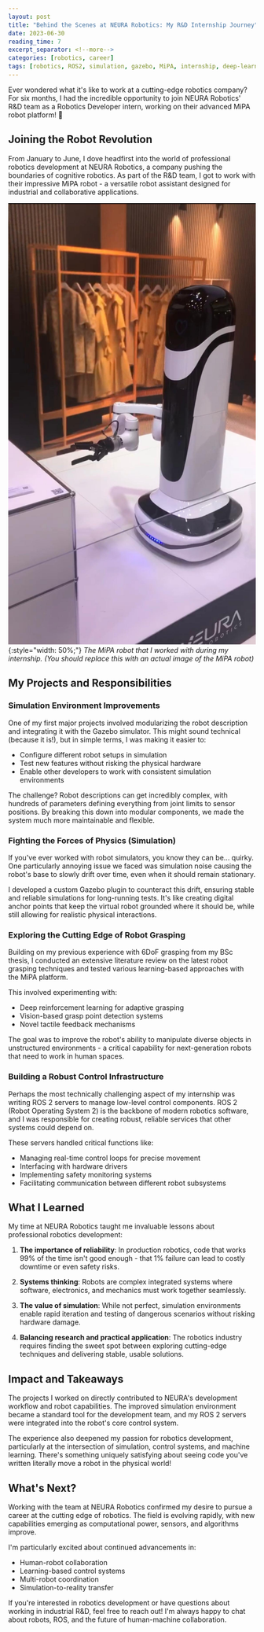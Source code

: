 ```yaml
---
layout: post
title: "Behind the Scenes at NEURA Robotics: My R&D Internship Journey"
date: 2023-06-30
reading_time: 7
excerpt_separator: <!--more-->
categories: [robotics, career]
tags: [robotics, ROS2, simulation, gazebo, MiPA, internship, deep-learning]
---
```


Ever wondered what it's like to work at a cutting-edge robotics company? For six months, I had the incredible opportunity to join NEURA Robotics' R&D team as a Robotics Developer intern, working on their advanced MiPA robot platform! 🤖

<!--more-->

## Joining the Robot Revolution

From January to June, I dove headfirst into the world of professional robotics development at NEURA Robotics, a company pushing the boundaries of cognitive robotics. As part of the R&D team, I got to work with their impressive MiPA robot - a versatile robot assistant designed for industrial and collaborative applications.

![NEURA Robotics MiPA Robot](/assets/images/mipa.jpeg){:style="width: 50%;"}
*The MiPA robot that I worked with during my internship. (You should replace this with an actual image of the MiPA robot)*

## My Projects and Responsibilities

### Simulation Environment Improvements

One of my first major projects involved modularizing the robot description and integrating it with the Gazebo simulator. This might sound technical (because it is!), but in simple terms, I was making it easier to:

- Configure different robot setups in simulation
- Test new features without risking the physical hardware
- Enable other developers to work with consistent simulation environments

The challenge? Robot descriptions can get incredibly complex, with hundreds of parameters defining everything from joint limits to sensor positions. By breaking this down into modular components, we made the system much more maintainable and flexible.

### Fighting the Forces of Physics (Simulation)

If you've ever worked with robot simulators, you know they can be... quirky. One particularly annoying issue we faced was simulation noise causing the robot's base to slowly drift over time, even when it should remain stationary.

I developed a custom Gazebo plugin to counteract this drift, ensuring stable and reliable simulations for long-running tests. It's like creating digital anchor points that keep the virtual robot grounded where it should be, while still allowing for realistic physical interactions.

### Exploring the Cutting Edge of Robot Grasping

Building on my previous experience with 6DoF grasping from my BSc thesis, I conducted an extensive literature review on the latest robot grasping techniques and tested various learning-based approaches with the MiPA platform.

This involved experimenting with:
- Deep reinforcement learning for adaptive grasping
- Vision-based grasp point detection systems
- Novel tactile feedback mechanisms

The goal was to improve the robot's ability to manipulate diverse objects in unstructured environments - a critical capability for next-generation robots that need to work in human spaces.

### Building a Robust Control Infrastructure

Perhaps the most technically challenging aspect of my internship was writing ROS 2 servers to manage low-level control components. ROS 2 (Robot Operating System 2) is the backbone of modern robotics software, and I was responsible for creating robust, reliable services that other systems could depend on.

These servers handled critical functions like:
- Managing real-time control loops for precise movement
- Interfacing with hardware drivers
- Implementing safety monitoring systems
- Facilitating communication between different robot subsystems

## What I Learned

My time at NEURA Robotics taught me invaluable lessons about professional robotics development:

1. **The importance of reliability**: In production robotics, code that works 99% of the time isn't good enough - that 1% failure can lead to costly downtime or even safety risks.

2. **Systems thinking**: Robots are complex integrated systems where software, electronics, and mechanics must work together seamlessly.

3. **The value of simulation**: While not perfect, simulation environments enable rapid iteration and testing of dangerous scenarios without risking hardware damage.

4. **Balancing research and practical application**: The robotics industry requires finding the sweet spot between exploring cutting-edge techniques and delivering stable, usable solutions.

## Impact and Takeaways

The projects I worked on directly contributed to NEURA's development workflow and robot capabilities. The improved simulation environment became a standard tool for the development team, and my ROS 2 servers were integrated into the robot's core control system.

The experience also deepened my passion for robotics development, particularly at the intersection of simulation, control systems, and machine learning. There's something uniquely satisfying about seeing code you've written literally move a robot in the physical world!

## What's Next?

Working with the team at NEURA Robotics confirmed my desire to pursue a career at the cutting edge of robotics. The field is evolving rapidly, with new capabilities emerging as computational power, sensors, and algorithms improve.

I'm particularly excited about continued advancements in:
- Human-robot collaboration
- Learning-based control systems
- Multi-robot coordination
- Simulation-to-reality transfer

If you're interested in robotics development or have questions about working in industrial R&D, feel free to reach out! I'm always happy to chat about robots, ROS, and the future of human-machine collaboration. 